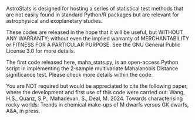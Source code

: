 AstroStats is designed for hosting a series of statistical test methods that are not easily found in standard Python/R packages but are relevant for astrophysical and exoplanetary studies. 

These codes are released in the hope that it will be useful, but WITHOUT ANY WARRANTY; without even the implied warranty of MERCHANTABILITY or FITNESS FOR A PARTICULAR PURPOSE.  See the
GNU General Public License 3.0 for more details.

The first code released here, maha_stats.py, is an open-access Python script in implementing the 2-sample multivariate Mahalanobis Distance significance test. Please check more details within the code. 

You are NOT required but would be appreciated to cite the following paper, where the development and first use of this code were carried out:
Wang, H.S., Quanz, S.P., Mahadevan, S., Deal, M. 2024. Towards characterising rocky worlds: Trends in chemical make-ups of M dwarfs versus GK dwarfs, A&A, in press. 
